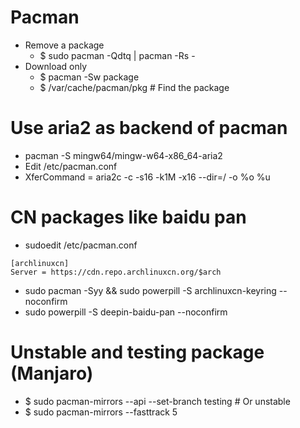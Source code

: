Pacman
=====
* Remove a package
    * $ sudo pacman -Qdtq | pacman -Rs -
* Download only
    * $ pacman -Sw package
    * $ /var/cache/pacman/pkg # Find the package

Use aria2 as backend of pacman
=====
* pacman -S mingw64/mingw-w64-x86\_64-aria2
* Edit /etc/pacman.conf
* XferCommand = aria2c -c -s16 -k1M -x16 --dir=/ -o %o %u

CN packages like baidu pan
=====
* sudoedit /etc/pacman.conf
```dosini
[archlinuxcn]
Server = https://cdn.repo.archlinuxcn.org/$arch
```
* sudo pacman -Syy && sudo powerpill -S archlinuxcn-keyring --noconfirm
* sudo powerpill -S deepin-baidu-pan --noconfirm

Unstable and testing package (Manjaro)
=====
* $ sudo pacman-mirrors --api --set-branch testing # Or unstable
* $ sudo pacman-mirrors --fasttrack 5
